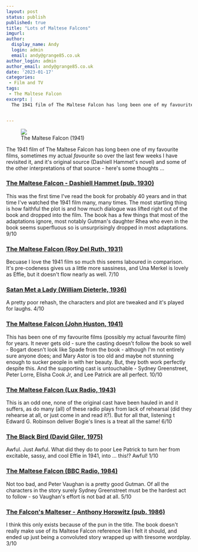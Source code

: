 ```yaml
---
layout: post
status: publish
published: true
title: "Lots of Maltese Falcons"
imgurl: 
author:
  display_name: Andy
  login: admin
  email: andy@grange85.co.uk
author_login: admin
author_email: andy@grange85.co.uk
date: '2023-01-17'
categories:
 - Film and TV
tags:
 - The Maltese Falcon
excerpt: |
  The 1941 film of The Maltese Falcon has long been one of my favourite films, sometimes my actual _favourite_ so over the last few weeks I have revisited it, and it's original source (Dashiell Hammet's novel) and some of the other interpretations of that source - here's some thoughts ...


---
```

<figure class="aligncenter"><img src="https://cdn.grange85.co.uk/the-maltese-falcon.jpg" class="img-responsive" /><figcaption>The Maltese Falcon (1941)</figcaption></figure>

The 1941 film of The Maltese Falcon has long been one of my favourite films, sometimes my actual _favourite_ so over the last few weeks I have revisited it, and it's original source (Dashiell Hammet's novel) and some of the other interpretations of that source - here's some thoughts ...

### [The Maltese Falcon - Dashiell Hammet (pub. 1930)](https://en.wikipedia.org/wiki/The_Maltese_Falcon_(novel))
This was the first time I've read the book for probably 40 years and in that time I've watched the 1941 film many, many times. The most startling thing is how faithful the plot is and how much dialogue was lifted right out of the book and dropped into the film. The book has a few things that most of the adaptations ignore, most notably Gutman's daughter Rhea who even in the book seems superfluous so is unsurprisingly dropped in most adaptations. 9/10

### [The Maltese Falcon (Roy Del Ruth, 1931)](https://en.wikipedia.org/wiki/The_Maltese_Falcon_(1931_film))
Becuase I love the 1941 film so much this seems laboured in comparison. It's pre-codeness gives us a little more sassiness, and Una Merkel is lovely as Effie, but it doesn't flow nearly as well. 7/10

### [Satan Met a Lady (William Dieterle, 1936)](https://en.wikipedia.org/wiki/Satan_Met_a_Lady)
A pretty poor rehash, the characters and plot are tweaked and it's played for laughs. 4/10

### [The Maltese Falcon (John Huston, 1941)](https://en.wikipedia.org/wiki/The_Maltese_Falcon_(1941_film))
This has been one of my favourite films (possibly my actual favourite film) for years. It never gets old - sure the casting doesn't follow the book so well - Bogart doesn't look like Spade from the book - although I'm not entirely sure anyone does; and Mary Astor is too old and maybe not stunning enough to sucker people in with her beauty. But, they both work perfectly despite this. And the supporting cast is untouchable - Sydney Greenstreet, Peter Lorre, Elisha Cook Jr, and Lee Patrick are all perfect. 10/10

### [The Maltese Falcon (Lux Radio, 1943)](https://archive.org/details/LuxRadioTheater430208TheMalteseFalcon)
This is an odd one, none of the original cast have been hauled in and it suffers, as do many (all) of these radio plays from lack of rehearsal (did they rehearse at all, or just come in and read it?). But for all that, listening t Edward G. Robinson deliver Bogie's lines is a treat all the same! 6/10

### [The Black Bird (David Giler, 1975)](https://en.wikipedia.org/wiki/The_Black_Bird)
Awful. Just Awful. What did they do to poor Lee Patrick to turn her from excitable, sassy, and cool Effie in 1941, into ... this!? Awful! 1/10

### [The Maltese Falcon (BBC Radio, 1984)](https://www.bbc.co.uk/programmes/b00x88q0)
Not too bad, and Peter Vaughan is a pretty good Gutman. Of all the characters in the story surely Sydney Greenstreet must be the hardest act to follow - so Vaughan's effort is not bad at all. 5/10

### [The Falcon's Malteser - Anthony Horowitz (pub. 1986)](https://en.wikipedia.org/wiki/The_Falcon%27s_Malteser)
I think this only exists because of the pun in the title. The book doesn't really make use of its Maltese Falcon reference like I felt it should, and ended up just being a convoluted story wrapped up with tiresome wordplay. 3/10



